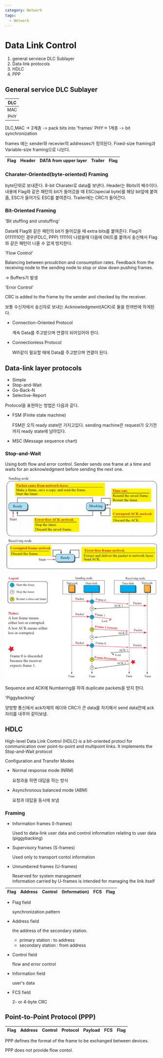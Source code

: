 ```yaml
---
category: Network
tags:
  - Network
---
```


# Data Link Control

1. general serviece DLC Sublayer
2. Data link protocols
3. HDLC
4. PPP

## General service DLC Sublayer

| DLC |
|:---:|
| MAC |
| PHY |

DLC,MAC -> 2계층 -> pack bits into 'frames'
PHY-> 1계층 -> bit synchronization  

frames 에는 sender와 recevier의 addresses가 정의된다. Fixed-size framing과 Variable-size framing으로 나뉜다.

| Flag | Header | DATA from upper layer | Trailer | Flag |
|:----:|--------|-----------------------|---------|------|

### Charater-Oriented(byte-oriented) Framing

byte단위로 보내준다. 8-bit Charater로 data를 보낸다. Header는 8bits의 배수이다.
내용에 Flag와 같은 패턴의 bit가 들어갔을 때 ESC(special byte)를 해당 bit앞에 붙여줌, ESC가 들어가도 ESC를 붙여준다. 
Trailer에는 CRC가 들어간다.

### Bit-Oriented Framing

'Bit stuffing and unstuffing'

Data에 Flag와 같은 패턴의 bit가 들어갔을 때 extra bits를 붙여준다. Flag가 01111110인 경우(FDLC, PPP) 11111이 나왔을때 다음에 0비트를 붙여서 송신해서 Flag와 같은 패턴이 나올 수 없게 방지한다.

'Flow Control'

Balancing between proudction and consumption rates. Feedback from the receiving node to the sending node to stop or slow down pushing frames.

-> Buffers가 발생

'Error Control'

CRC is added to the frame by the sender and checked by the receiver.

보통 수신자에서 송신자로 보내는 Acknowledgment(ACK)로 둘을 한꺼번에 하게된다.

- Connection-Oriented Protocol

  계속 Data를 주고받으며 연결이 되어있어야 한다.

- Connectionless Protocol
  
  Wifi같이 필요할 때에 Data를 주고받으며 연결이 된다.

## Data-link layer protocols

- Simple
- Stop-and-Wait
- Go-Back-N
- Selective-Report

Protocol을 표현하는 방법은 다음과 같다.

- FSM (Finite state machine)

  FSM은 오직 ready state만 가지고있다. sending machine은 request가 오기전까지 ready state에 남아있다.

- MSC (Message sequence chart)




### Stop-and-Wait

Using both flow and error control. Sender sends one frame at a time and waits for an acknowledgment before sending the next one.

![StopAndWaitFSM](/assets/img/Data_communication/StopAndWaitFSM.JPG)

![StopAndWaitFSM](/assets/img/Data_communication/StopAndWaitMSC.JPG)

Sequence and ACK에 Numbering을 하여 duplicate packets을 방지 한다.

'Piggybacking'

양방향 통신에서 ack자체의 헤더와 CRC가 큰 data를 차지해서 send data안에 ack 자리를 내주어 같이보냄.

## HDLC

High-level Data Link Control (HDLC) is a bit-oriented protocl for communication over point-to-point and multipoint links. It implements the Stop-and-Wait protocol

Configuration and Transfer Modes

- Normal response mode (NRM)
  
  요청과을 하면 대답을 하는 방식

- Asynchronous balanced mode (ABM)

  요청과 대답을 동시에 보냄

### Framing

- Information frames (I-frames)
  
  Used to data-link user data and control information relating to user data (piggybacking)

- Supervisory frames (S-frames)

  Used only to transport contol information

- Unnumbered frames (U-frames)

  Reserved for system management  
  information carried by U-frames is intended for managing the link itself

| Flag | Address | Control | (Information) | FCS | Flag |
|:----:|---------|---------|---------------|-----|------|

- Flag field

  synchronization pattern

- Address field

  the address of the secondary station.

  - primary station : to address
  - secondary station : from address

- Control field

  flow and error control

- Information field

  user's data

- FCS field
  
  2- or 4-byte CRC

## Point-to-Point Protocol (PPP)

| Flag | Address | Control | Protocol | Payload | FCS | Flag |
|:----:|---------|---------|----------|---------|-----|------|

PPP defines the format of the frame to be exchanged between devices.

PPP does not provide flow contol.
